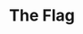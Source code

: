 ---
pid: LLP211
title: The Flag
location_transcription: Wyoming Ave
zipcode: 
outside_phl: 
neighborhood: 
age: '12'
age_range: 6-13
instagram: 
image_file_name: LLP_211.jpg
proposal_transcription: The Flag
topic: Education
topic_summary: '0'
type: Mural,Sculpture Statue,Bridge
keywords_other: 
credit: Kayla Matos
image_labels: 
twitter: 
facebook: 
permalink: "/monuments/llp211/"
layout: item-page
---